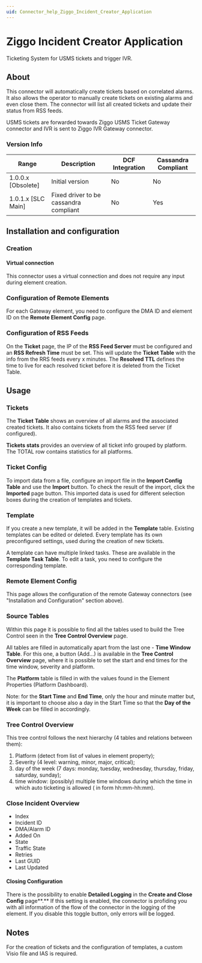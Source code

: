 ```yaml
---
uid: Connector_help_Ziggo_Incident_Creator_Application
---
```


# Ziggo Incident Creator Application

Ticketing System for USMS tickets and trigger IVR.

## About

This connector will automatically create tickets based on correlated alarms. It also allows the operator to manually create tickets on existing alarms and even close them. The connector will list all created tickets and update their status from RSS feeds.

USMS tickets are forwarded towards Ziggo USMS Ticket Gateway connector and IVR is sent to Ziggo IVR Gateway connector.

### Version Info

| **Range** | **Description** | **DCF Integration** | **Cassandra Compliant** |
|------------------|-----------------|---------------------|-------------------------|
| 1.0.0.x \[Obsolete\] | Initial version | No                  | No                     |
| 1.0.1.x \[SLC Main\] | Fixed driver to be cassandra compliant | No                  | Yes                     |

## Installation and configuration

### Creation

#### Virtual connection

This connector uses a virtual connection and does not require any input during element creation.

### Configuration of Remote Elements

For each Gateway element, you need to configure the DMA ID and element ID on the **Remote Element Config** page.

### Configuration of RSS Feeds

On the **Ticket** page, the IP of the **RSS Feed Server** must be configured and an **RSS Refresh Time** must be set. This will update the **Ticket Table** with the info from the RRS feeds every x minutes. The **Resolved TTL** defines the time to live for each resolved ticket before it is deleted from the Ticket Table.

## Usage

### Tickets

The **Ticket** **Table** shows an overview of all alarms and the associated created tickets. It also contains tickets from the RSS feed server (if configured).

**Tickets stats** provides an overview of all ticket info grouped by platform. The TOTAL row contains statistics for all platforms.

### Ticket Config

To import data from a file, configure an import file in the **Import Config Table** and use the **Import** button. To check the result of the import, click the **Imported** page button. This imported data is used for different selection boxes during the creation of templates and tickets.

### Template

If you create a new template, it will be added in the **Template** table. Existing templates can be edited or deleted. Every template has its own preconfigured settings, used during the creation of new tickets.

A template can have multiple linked tasks. These are available in the **Template Task Table**. To edit a task, you need to configure the corresponding template.

### Remote Element Config

This page allows the configuration of the remote Gateway connectors (see "Installation and Configuration" section above).

### Source Tables

Within this page it is possible to find all the tables used to build the Tree Control seen in the **Tree Control Overview** page.

All tables are filled in automatically apart from the last one - **Time Window Table**. For this one, a button (Add...) is available in the **Tree Control Overview** page, where it is possible to set the start and end times for the time window, severity and platform.

The **Platform** table is filled in with the values found in the Element Properties (Platform Dashboard).

Note: for the **Start Time** and **End Time**, only the hour and minute matter but, it is important to choose also a day in the Start Time so that the **Day of the Week** can be filled in accordingly.

### Tree Control Overview

This tree control follows the next hierarchy (4 tables and relations between them):

1. Platform (detect from list of values in element property);
2. Severity (4 level: warning, minor, major, critical);
3. day of the week (7 days: monday, tuesday, wednesday, thursday, friday, saturday, sunday);
4. time window: (possibly) multiple time windows during which the time in which auto ticketing is allowed ( in form hh:mm-hh:mm).

### Close Incident Overview

- Index
- Incident ID
- DMA/Alarm ID
- Added On
- State
- Traffic State
- Retries
- Last GUID
- Last Updated

#### Closing Configuration

There is the possibility to enable **Detailed Logging** in the **Create and Close Config** page**.** If this setting is enabled, the connector is profiding you with all information of the flow of the connector in the logging of the element. If you disable this toggle button, only errors will be logged.

## Notes

For the creation of tickets and the configuration of templates, a custom Visio file and IAS is required.
